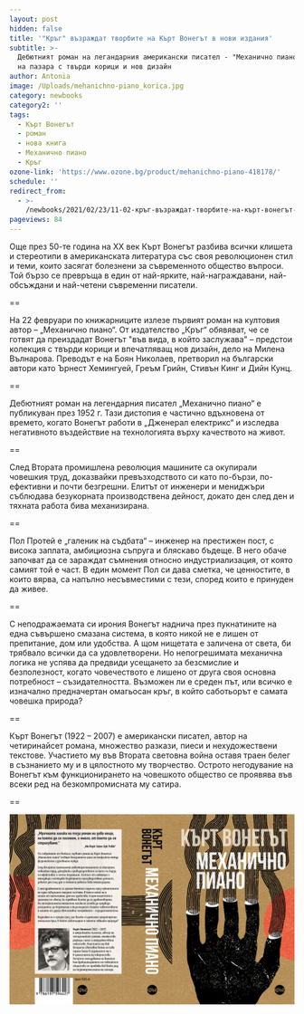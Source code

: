 ```yaml
---
layout: post
hidden: false
title: '"Кръг" възраждат творбите на Кърт Вонегът в нови издания'
subtitle: >-
  Дебютният роман на легандарния американски писател - "Механично пиано", излиза
  на пазара с твърди корици и нов дизайн
author: Antonia
image: /Uploads/mehanichno-piano_korica.jpg
category: newbooks
category2: ''
tags:
  - Кърт Вонегът
  - роман
  - нова книга
  - Механично пиано
  - Кръг
ozone-link: 'https://www.ozone.bg/product/mehanichno-piano-418178/'
schedule: ''
redirect_from:
  - >-
    /newbooks/2021/02/23/11-02-кръг-възраждат-творбите-на-кърт-вонегът-в-нови-издания
pageviews: 84
---
```

Още през 50-те година на XX век Кърт Вонегът разбива всички клишета и стереотипи в американската литература със своя революционен стил и теми, които засягат болезнени за съвременното общество въпроси. Той бързо се превръща в един от най-ярките, най-награждавани, най-обсъждани и най-четени съвременни писатели. 

\==

На 22 февруари по книжарниците излезе първият роман на култовия автор – „Механично пиано“. От издателство „Кръг“ обявяват, че се готвят да преиздадат Вонегът "във вида, в който заслужава" – предстои колекция с твърди корици и впечатляващ нов дизайн, дело на Милена Вълнарова. Преводът е на Боян Николаев, претворил на български автори като Ърнест Хемингуей, Греъм Грийн, Стивън Кинг и Дийн Кунц.

\==

Дебютният роман на легендарния писател „Механично пиано“ е публикуван през 1952 г. Тази дистопия е частично вдъхновена от времето, когато Вонегът работи в „Дженерал електрикс“ и изследва негативното въздействие на технологията върху качеството на живот. 

\==

След Втората промишлена революция машините са окупирали човешкия труд, доказвайки превъзходството си като по-бързи, по-ефективни и почти безгрешни. Елитът от инженери и мениджъри съблюдава безукорната производствена дейност, докато ден след ден и тяхната работа бива механизирана. 

\==

Пол Протей е „галеник на съдбата“ – инженер на престижен пост, с висока заплата, амбициозна съпруга и бляскаво бъдеще. В него обаче започват да се зараждат съмнения относно индустриализация, от която самият той е част. В един момент Пол си дава сметка, че ценностите, в които вярва, са напълно несъвместими с тези, според които е принуден да живее.

\==

С неподражаемата си ирония Вонегът наднича през пукнатините на една съвършено смазана система, в която никой не е лишен от препитание, дом или удобства. А щом нищетата е заличена от света, би трябвало всички да са удовлетворени. Но непогрешимата механична логика не успява да предвиди усещането за безсмислие и безполезност, когато човечеството е лишено от друга своя основна потребност – съзидателността. Възможен ли е среден път, или всичко е изначално предначертан омагьосан кръг, в който саботьорът е самата човешка природа?

\==

Кърт Вонегът (1922 – 2007) е американски писател, автор на четиринайсет романа, множество разкази, пиеси и нехудожествени текстове. Участието му във Втората световна война оставя траен белег в съзнанието му и в цялостното му творчество. Острото негодувание на Вонегът към функционирането на човешкото общество се проявява във всеки ред на безкомпромисната му сатира. 

\==

![](/Uploads/mehanichno-piano-raztvor.jpg)